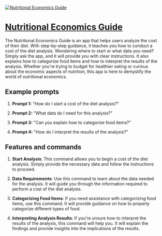 [![Nutritional Economics Guide](https://files.oaiusercontent.com/file-UpsB8Lp0qdxnPa4WrouZS4uR?se=2123-10-18T06%3A32%3A44Z&sp=r&sv=2021-08-06&sr=b&rscc=max-age%3D31536000%2C%20immutable&rscd=attachment%3B%20filename%3Dadd18ae0-1510-4393-bd30-632fd200535f.png&sig=6gqNEHvWN3dIPjaynHnFnPp2U0Da1lRFScRs6pF4Q5s%3D)](https://chat.openai.com/g/g-xXfom8l66-nutritional-economics-guide)

# [Nutritional Economics Guide](https://chat.openai.com/g/g-xXfom8l66-nutritional-economics-guide)

The Nutritional Economics Guide is an app that helps users analyze the cost of their diet. With step-by-step guidance, it teaches you how to conduct a cost of the diet analysis. Wondering where to start or what data you need? Simply ask the app, and it will provide you with clear instructions. It also explains how to categorize food items and how to interpret the results of the analysis. Whether you're trying to budget for healthier eating or curious about the economic aspects of nutrition, this app is here to demystify the world of nutritional economics.

## Example prompts

1. **Prompt 1:** "How do I start a cost of the diet analysis?"

2. **Prompt 2:** "What data do I need for this analysis?"

3. **Prompt 3:** "Can you explain how to categorize food items?"

4. **Prompt 4:** "How do I interpret the results of the analysis?"

## Features and commands

1. **Start Analysis**: This command allows you to begin a cost of the diet analysis. Simply provide the necessary data and follow the instructions to proceed.

2. **Data Requirements**: Use this command to learn about the data needed for the analysis. It will guide you through the information required to perform a cost of the diet analysis.

3. **Categorizing Food Items**: If you need assistance with categorizing food items, use this command. It will provide guidance on how to properly categorize different types of food.

4. **Interpreting Analysis Results**: If you're unsure how to interpret the results of the analysis, this command will help you. It will explain the findings and provide insights into the implications of the results.